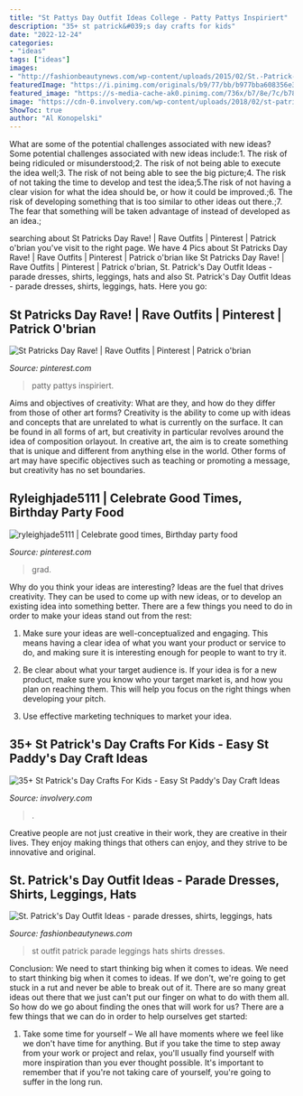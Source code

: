 ```yaml
---
title: "St Pattys Day Outfit Ideas College - Patty Pattys Inspiriert"
description: "35+ st patrick&#039;s day crafts for kids"
date: "2022-12-24"
categories:
- "ideas"
tags: ["ideas"]
images:
- "http://fashionbeautynews.com/wp-content/uploads/2015/02/St.-Patrick-Day-outfit-ideas-in-green-1.jpg"
featuredImage: "https://i.pinimg.com/originals/b9/77/bb/b977bba608356e38c52263cf73f02a37.jpg"
featured_image: "https://s-media-cache-ak0.pinimg.com/736x/b7/8e/7c/b78e7c9cde03ea937538db117ed2d4a7.jpg"
image: "https://cdn-0.involvery.com/wp-content/uploads/2018/02/st-patricks-day-crafts-for-kids-25-1024x1024.jpg"
ShowToc: true
author: "Al Konopelski"
---
```



What are some of the potential challenges associated with new ideas?
Some potential challenges associated with new ideas include:1. The risk of being ridiculed or misunderstood;2. The risk of not being able to execute the idea well;3. The risk of not being able to see the big picture;4. The risk of not taking the time to develop and test the idea;5.The risk of not having a clear vision for what the idea should be, or how it could be improved.;6. The risk of developing something that is too similar to other ideas out there.;7. The fear that something will be taken advantage of instead of developed as an idea.;
	

		
searching about St Patricks Day Rave! | Rave Outfits | Pinterest | Patrick o&#039;brian you've visit to the right page. We have 4 Pics about St Patricks Day Rave! | Rave Outfits | Pinterest | Patrick o&#039;brian like St Patricks Day Rave! | Rave Outfits | Pinterest | Patrick o&#039;brian, St. Patrick&#039;s Day Outfit Ideas - parade dresses, shirts, leggings, hats and also St. Patrick&#039;s Day Outfit Ideas - parade dresses, shirts, leggings, hats. Here you go:
		
    
## St Patricks Day Rave! | Rave Outfits | Pinterest | Patrick O&#039;brian

<img loading=lazy src="https://s-media-cache-ak0.pinimg.com/736x/b7/8e/7c/b78e7c9cde03ea937538db117ed2d4a7.jpg" onerror="this.onerror=null;this.src='https://tse2.mm.bing.net/th?id=OIP.B0WEz_E-hqRBUv5RmMFOZgHaJ4&amp;pid=15.1';" alt="St Patricks Day Rave! | Rave Outfits | Pinterest | Patrick o&#039;brian">

_Source: pinterest.com_

>patty pattys inspiriert. 

	

Aims and objectives of creativity: What are they, and how do they differ from those of other art forms?
Creativity is the ability to come up with ideas and concepts that are unrelated to what is currently on the surface. It can be found in all forms of art, but creativity in particular revolves around the idea of composition orlayout. In creative art, the aim is to create something that is unique and different from anything else in the world. Other forms of art may have specific objectives such as teaching or promoting a message, but creativity has no set boundaries.

    
## Ryleighjade5111 | Celebrate Good Times, Birthday Party Food

<img loading=lazy src="https://i.pinimg.com/originals/b9/77/bb/b977bba608356e38c52263cf73f02a37.jpg" onerror="this.onerror=null;this.src='https://tse2.mm.bing.net/th?id=OIP.DpjiEpBIQCUbrfpvE6EHUgHaL3&amp;pid=15.1';" alt="ryleighjade5111 | Celebrate good times, Birthday party food">

_Source: pinterest.com_

>grad. 

	

Why do you think your ideas are interesting?
Ideas are the fuel that drives creativity. They can be used to come up with new ideas, or to develop an existing idea into something better. There are a few things you need to do in order to make your ideas stand out from the rest:
1. Make sure your ideas are well-conceptualized and engaging. This means having a clear idea of what you want your product or service to do, and making sure it is interesting enough for people to want to try it.

2. Be clear about what your target audience is. If your idea is for a new product, make sure you know who your target market is, and how you plan on reaching them. This will help you focus on the right things when developing your pitch.

3. Use effective marketing techniques to market your idea.

    
## 35+ St Patrick&#039;s Day Crafts For Kids - Easy St Paddy&#039;s Day Craft Ideas

<img loading=lazy src="https://cdn-0.involvery.com/wp-content/uploads/2018/02/st-patricks-day-crafts-for-kids-25-1024x1024.jpg" onerror="this.onerror=null;this.src='https://tse1.mm.bing.net/th?id=OIP.qs99Mn7xpTE2LTxn5BGmHAHaHa&amp;pid=15.1';" alt="35+ St Patrick&#039;s Day Crafts For Kids - Easy St Paddy&#039;s Day Craft Ideas">

_Source: involvery.com_

>. 

	

Creative people are not just creative in their work, they are creative in their lives. They enjoy making things that others can enjoy, and they strive to be innovative and original.

    
## St. Patrick&#039;s Day Outfit Ideas - Parade Dresses, Shirts, Leggings, Hats

<img loading=lazy src="http://fashionbeautynews.com/wp-content/uploads/2015/02/St.-Patrick-Day-outfit-ideas-in-green-1.jpg" onerror="this.onerror=null;this.src='https://tse3.mm.bing.net/th?id=OIP.cAFPY88_CFuwsPsfriArAAHaK5&amp;pid=15.1';" alt="St. Patrick&#039;s Day Outfit Ideas - parade dresses, shirts, leggings, hats">

_Source: fashionbeautynews.com_

>st outfit patrick parade leggings hats shirts dresses. 

	

Conclusion: We need to start thinking big when it comes to ideas.
We need to start thinking big when it comes to ideas. If we don't, we're going to get stuck in a rut and never be able to break out of it. There are so many great ideas out there that we just can't put our finger on what to do with them all. So how do we go about finding the ones that will work for us? There are a few things that we can do in order to help ourselves get started: 
1) Take some time for yourself – We all have moments where we feel like we don't have time for anything. But if you take the time to step away from your work or project and relax, you'll usually find yourself with more inspiration than you ever thought possible. It's important to remember that if you're not taking care of yourself, you're going to suffer in the long run.

